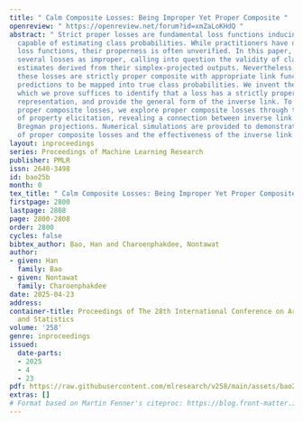 ```yaml
---
title: " Calm Composite Losses: Being Improper Yet Proper Composite "
openreview: " https://openreview.net/forum?id=xmZaLoKHdQ "
abstract: " Strict proper losses are fundamental loss functions inducing classifiers
  capable of estimating class probabilities. While practitioners have devised many
  loss functions, their properness is often unverified. In this paper, we identify
  several losses as improper, calling into question the validity of class probability
  estimates derived from their simplex-projected outputs. Nevertheless, we show that
  these losses are strictly proper composite with appropriate link functions, allowing
  predictions to be mapped into true class probabilities. We invent the calmness condition,
  which we prove suffices to identify that a loss has a strictly proper composite
  representation, and provide the general form of the inverse link. To further understand
  proper composite losses, we explore proper composite losses through the framework
  of property elicitation, revealing a connection between inverse link functions and
  Bregman projections. Numerical simulations are provided to demonstrate the behavior
  of proper composite losses and the effectiveness of the inverse link function. "
layout: inproceedings
series: Proceedings of Machine Learning Research
publisher: PMLR
issn: 2640-3498
id: bao25b
month: 0
tex_title: " Calm Composite Losses: Being Improper Yet Proper Composite "
firstpage: 2800
lastpage: 2808
page: 2800-2808
order: 2800
cycles: false
bibtex_author: Bao, Han and Charoenphakdee, Nontawat
author:
- given: Han
  family: Bao
- given: Nontawat
  family: Charoenphakdee
date: 2025-04-23
address:
container-title: Proceedings of The 28th International Conference on Artificial Intelligence
  and Statistics
volume: '258'
genre: inproceedings
issued:
  date-parts:
  - 2025
  - 4
  - 23
pdf: https://raw.githubusercontent.com/mlresearch/v258/main/assets/bao25b/bao25b.pdf
extras: []
# Format based on Martin Fenner's citeproc: https://blog.front-matter.io/posts/citeproc-yaml-for-bibliographies/
---
```

